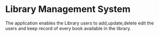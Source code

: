 # Library Management System

The application enables the Library users to add,update,delete edit the users and keep record of every book 
available in the library.

